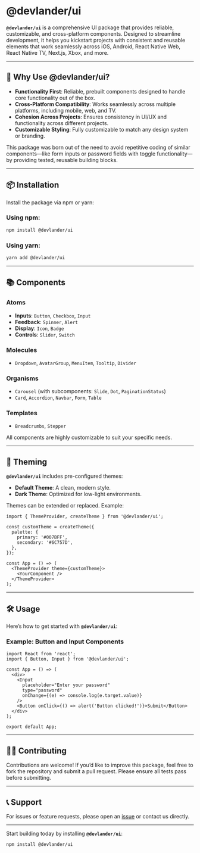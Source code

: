 
# @devlander/ui

**`@devlander/ui`** is a comprehensive UI package that provides reliable, customizable, and cross-platform components. Designed to streamline development, it helps you kickstart projects with consistent and reusable elements that work seamlessly across iOS, Android, React Native Web, React Native TV, Next.js, Xbox, and more.

---

## 🚀 Why Use @devlander/ui?

- **Functionality First**: Reliable, prebuilt components designed to handle core functionality out of the box.
- **Cross-Platform Compatibility**: Works seamlessly across multiple platforms, including mobile, web, and TV.
- **Cohesion Across Projects**: Ensures consistency in UI/UX and functionality across different projects.
- **Customizable Styling**: Fully customizable to match any design system or branding.

This package was born out of the need to avoid repetitive coding of similar components—like form inputs or password fields with toggle functionality—by providing tested, reusable building blocks.

---

## 📦 Installation

Install the package via npm or yarn:

### Using npm:
```bash
npm install @devlander/ui
```

### Using yarn:
```bash
yarn add @devlander/ui
```

---

## 📚 Components

### **Atoms**
- **Inputs**: `Button`, `Checkbox`, `Input`
- **Feedback**: `Spinner`, `Alert`
- **Display**: `Icon`, `Badge`
- **Controls**: `Slider`, `Switch`

### **Molecules**
- `Dropdown`, `AvatarGroup`, `MenuItem`, `Tooltip`, `Divider`

### **Organisms**
- `Carousel` (with subcomponents: `Slide`, `Dot`, `PaginationStatus`)
- `Card`, `Accordion`, `Navbar`, `Form`, `Table`

### **Templates**
- `Breadcrumbs`, `Stepper`

All components are highly customizable to suit your specific needs.

---

## 🎨 Theming

**`@devlander/ui`** includes pre-configured themes:
- **Default Theme**: A clean, modern style.
- **Dark Theme**: Optimized for low-light environments.

Themes can be extended or replaced. Example:

```tsx
import { ThemeProvider, createTheme } from '@devlander/ui';

const customTheme = createTheme({
  palette: {
    primary: '#007BFF',
    secondary: '#6C757D',
  },
});

const App = () => (
  <ThemeProvider theme={customTheme}>
    <YourComponent />
  </ThemeProvider>
);
```

---

## 🛠️ Usage

Here’s how to get started with **`@devlander/ui`**:

### Example: Button and Input Components
```tsx
import React from 'react';
import { Button, Input } from '@devlander/ui';

const App = () => (
  <div>
    <Input
      placeholder="Enter your password"
      type="password"
      onChange={(e) => console.log(e.target.value)}
    />
    <Button onClick={() => alert('Button clicked!')}>Submit</Button>
  </div>
);

export default App;
```

---

## 👨‍💻 Contributing

Contributions are welcome! If you’d like to improve this package, feel free to fork the repository and submit a pull request. Please ensure all tests pass before submitting.

---

## 📞 Support

For issues or feature requests, please open an [issue](https://github.com/Devlander-Software/ui/issues) or contact us directly.

---

Start building today by installing **`@devlander/ui`**:

```bash
npm install @devlander/ui
```

